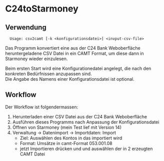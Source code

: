# C24toStarmoney

## Verwendung
      Usage: csv2camt [-k <konfigurationsdatei>] <invput-csv-file>
                
Das Programm konvertiert eine aus der C24 Bank Weboberfläche heruntergeladene CSV Datei in ein CAMT Format, 
um diese dann in Starmoney wieder einzulesen.

Beim ersten Start wird eine Konfigurationedatei angelegt, die nach den konkreten Bedürfnissen anzupassen sind.  
Die Angabe des Namens einer Konfigurationsdatei ist optional.
                

## Workflow
Der Workflow ist folgendermassen:
1. Herunterladen einer CSV Datei aus der C24 Bank Weboberfläche
2. Ausführen dieses Programms nach Anpassung der Konfigurationsdatei
3. Öffnen von Starmoney (mein Test lief mit Version 14)
4. Verwaltung -> Datenimport -> Importdaten: Import
   - Ziel: Auswählen des Kontos in das importiert wird
   - Format: Umsätze in camt-Format 053.001.08  
   - jetzt Importieren drücken und und auswählen der in 2 erzeugten CAMT Datei